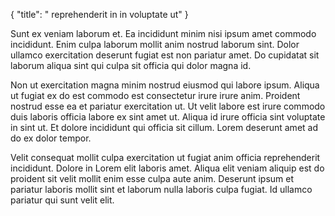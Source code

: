 {
  "title": " reprehenderit in in voluptate ut"
}

Sunt ex veniam laborum et. Ea incididunt minim nisi ipsum amet commodo incididunt. Enim culpa laborum mollit anim nostrud laborum sint. Dolor ullamco exercitation deserunt fugiat est non pariatur amet. Do cupidatat sit laborum aliqua sint qui culpa sit officia qui dolor magna id.

Non ut exercitation magna minim nostrud eiusmod qui labore ipsum. Aliqua ut fugiat ex do est commodo est consectetur irure irure anim. Proident nostrud esse ea et pariatur exercitation ut. Ut velit labore est irure commodo duis laboris officia labore ex sint amet ut. Aliqua id irure officia sint voluptate in sint ut. Et dolore incididunt qui officia sit cillum. Lorem deserunt amet ad do ex dolor tempor.

Velit consequat mollit culpa exercitation ut fugiat anim officia reprehenderit incididunt. Dolore in Lorem elit laboris amet. Aliqua elit veniam aliquip est do proident sit velit mollit enim esse culpa aute anim. Deserunt ipsum et pariatur laboris mollit sint et laborum nulla laboris culpa fugiat. Id ullamco pariatur qui sunt velit elit.